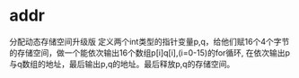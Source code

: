 # addr
分配动态存储空间升级版
定义两个int类型的指针变量p,q，给他们赋16个4个字节的存储空间，做一个能依次输出16个数组p[i]q[i],(i=0-15)的for循环,
在依次输出p与q数组的地址，最后输出p,q的地址。最后释放p,q的存储空间。
